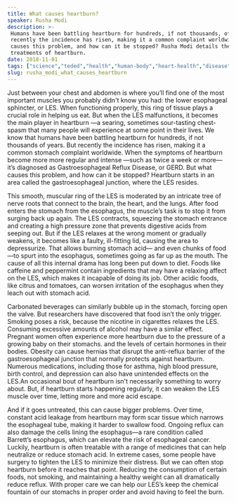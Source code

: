 ```yaml
---
title: What causes heartburn?
speaker: Rusha Modi
description: >-
 Humans have been battling heartburn for hundreds, if not thousands, of years. But
 recently the incidence has risen, making it a common complaint worldwide. What
 causes this problem, and how can it be stopped? Rusha Modi details the causes and
 treatments of heartburn.
date: 2018-11-01
tags: ["science","teded","health","human-body","heart-health","disease","public-health","healthcare","physiology","health-care","biology"]
slug: rusha_modi_what_causes_heartburn
---
```


Just between your chest and abdomen is where you’ll find one of the most important muscles
you probably didn't know you had: the lower esophageal sphincter, or LES. When functioning
properly, this ring of tissue plays a crucial role in helping us eat. But when the LES
malfunctions, it becomes the main player in heartburn —a searing, sometimes sour-tasting
chest-spasm that many people will experience at some point in their lives. We know that
humans have been battling heartburn for hundreds, if not thousands of years. But recently
the incidence has risen, making it a common stomach complaint worldwide. When the
symptoms of heartburn become more more regular and intense —such as twice a week or more—
it’s diagnosed as Gastroesophageal Reflux Disease, or GERD. But what causes this problem,
and how can it be stopped? Heartburn starts in an area called the gastroesophageal
junction, where the LES resides.

This smooth, muscular ring of the LES is moderated by an intricate tree of nerve roots
that connect to the brain, the heart, and the lungs. After food enters the stomach from
the esophagus, the muscle’s task is to stop it from surging back up again. The LES
contracts, squeezing the stomach entrance and creating a high pressure zone that prevents
digestive acids from seeping out. But if the LES relaxes at the wrong moment or gradually
weakens, it becomes like a faulty, ill-fitting lid, causing the area to depressurize. That
allows burning stomach acid— and even chunks of food—to spurt into the esophagus,
sometimes going as far up as the mouth. The cause of all this internal drama has long been
put down to diet. Foods like caffeine and peppermint contain ingredients that may have a
relaxing affect on the LES, which makes it incapable of doing its job. Other acidic foods,
 like citrus and tomatoes, can worsen irritation of the esophagus when they leach out with
stomach acid.

Carbonated beverages can similarly bubble up in the stomach, forcing open the valve. But
researchers have discovered that food isn’t the only trigger. Smoking poses a risk,
because the nicotine in cigarettes relaxes the LES. Consuming excessive amounts of alcohol
may have a similar effect. Pregnant women often experience more heartburn due to the
pressure of a growing baby on their stomachs. and the levels of certain hormones in their
bodies. Obesity can cause hernias that disrupt the anti-reflux barrier of the
gastroesophageal junction that normally protects against heartburn. Numerous medications,
 including those for asthma, high blood pressure, birth control, and depression can also
have unintended effects on the LES.An occasional bout of heartburn isn't necessarily
something to worry about. But, if heartburn starts happening regularly, it can weaken the
LES muscle over time, letting more and more acid escape.

And if it goes untreated, this can cause bigger problems. Over time, constant acid leakage
from heartburn may form scar tissue which narrows the esophageal tube, making it harder
to swallow food. Ongoing reflux can also damage the cells lining the esophagus—a rare
condition called Barrett’s esophagus, which can elevate the risk of esophageal
cancer. Luckily, heartburn is often treatable with a range of medicines that can help
neutralize or reduce stomach acid. In extreme cases, some people have surgery to tighten
the LES to minimize their distress. But we can often stop heartburn before it reaches that
point. Reducing the consumption of certain foods, not smoking, and maintaining a healthy
weight can all dramatically reduce reflux. With proper care we can help our LES’s keep
the chemical fountain of our stomachs in proper order and avoid having to feel the
burn.

<!--
ad_duration=0
event="TED-Ed"
external_start_time=0
intro_duration=0
is_subtitle_required="False"
is_talk_featured="False"
language="en"
language_swap="False"
native_language="en"
number_of_related_talks=6
number_of_speakers=1
number_of_subtitled_videos=0
number_of_tags=11
number_of_talk_download_languages=21
number_of_talk_more_resources=0
number_of_talk_recommendations=0
number_of_talks_take_actions=0
post_ad_duration=0
published_timestamp="2018-11-01 18:06:57"
recording_date="2018-11-01"
speaker_is_published=0
speaker_name="Rusha Modi"
talk_name="What causes heartburn?"
talks_tags=["science","teded","health","human-body","heart-health","disease","public-health","healthcare","physiology","health-care","biology"]
url_photo_talk="https://s3.amazonaws.com/talkstar-photos/uploads/388109f5-0941-436c-9773-85aa1afaaea1/heartburn_textless.jpg"
url_webpage="https://www.ted.com/talks/rusha_modi_what_causes_heartburn"
video_type_name="TED-Ed Original"
-->